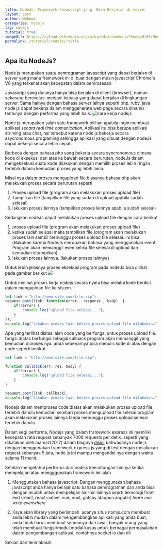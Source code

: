 ```yaml
---
title: NodeJs, Framework Javascript yang  Bisa Berjalan di server
layout: post
author: Mahmud
categories: nosejs
tag: nodejs
tutorial: true
imageUrl: https://upload.wikimedia.org/wikipedia/commons/thumb/d/d9/Node.js_logo.svg/590px-Node.js_logo.svg.png
permalink: /tutorial/nodejs/:title
---
```


## Apa itu NodeJs?
Node js merupakan suatu pemrograman javascript yang dapat berjalan di server yang mana framework ini di buat dengan mesin javascript Chrome's V8 yang terkenal akan kecepatan dalam pemrosesan.  

Javascript yang dulunya hanya bisa berjalan  di  client (browser), namun sekarang berevolusi  menjadi bahasa yang  dapat berjalan di lingkungan server. Sama halnya dengan bahasa server lainya seperti php, ruby, java node js dapat bekerja dalam menggenerate web page secara dinamis tentunya dengan performa yang lebih baik. 
![cara kerja nodejs](https://sdz-upload.s3.amazonaws.com/prod/upload/p1ch1_With%20Node.js%2C%20we%20can%20also%20use%20JavaScript%20on%20the%20server%21%20-%20New%20Page1.png)

Node js merupakan salah satu framework pilihan apabila ingin membuat aplikasi *secara real time comunication*.  Aplikasi itu bisa berupa aplikasi striming atau chat, hal tersebut karena node js bekerja secara asycronomous programing sehingga aplikasi yang dibuat dengan nodeJs dapat bekerja secara lebih cepat. 

Berbeda dengan bahasa php yang bekerja secara syncronomous dimana kode di eksekusi dari atas ke bawah secara berurutan, nodeJs dalam mengeksekusi suatu kode dilakukan dengan memilih proses lebih ringan terlebih dahulu kemudian proses yang lebih lama.

Misal nya dalam proses mengupload file biasanya bahasa php akan melakukan proses secara berurutan seperti
1.  Proses upload file (program akan melakukan proses upload file)
2.  Tampilkan file (tampilkan file yang sudah di upload apabila sudah selesai)
3.  lakukan proses lainnya (tampilkan proses lainnya apabila sudah selesai)


Sedangkan nodeJs dapat melakukan proses upload file dengan cara berikut
1. proses upload file (program akan melakukan proses upload file)
2. ketika sudah selesai maka tampilkan file (program akan melakukan proses lain sambil menunggu proses upload file selesai. ini bisa dilakukan karena NodeJs merupakan bahasa yang menggunakan event.  Program akan memanggil even ketika file selesai di upload dan kemudian ditampilkan)
3. lakukan proses lainnya. (lakukan proses lainnya)

Untuk lebih jelasnya proses eksekusi program pada nodeJs bisa dilihat pada gambar berikut
![](https://sdz-upload.s3.amazonaws.com/prod/upload/p2ch1_The%20non-blocking%20model%20in%20programming%20-%20New%20Page.png)



Untuk melihat proses kerja nodejs secara nyata bisa melalui kode berikut dalam mengupload file ke sistem.

```js
let link = "http://www.site.com/file.zip";
request.post(link, function(error,  response , body)  {
	if(!error) {
		console.log("upload file selesai...");
	}
});
console.log("lakukan proses lain ketika proses upload file dilakukan…");
```

Apa yang terlihat diatas ialah code yang berfungsi untuk proses upload file. fungsi diatas berfungsi sebagai callback program akan memanggil yang kemudian diproses nya. 
anda sebenarnya bisa menulis kode di atas dengan code seperti berikut. 

```js
let link = "http://www.site.com/file.zip";

function callback(err, res, body) {
	if(!error) {
		console.log("upload file selesai...");
	}
}

request.post(link, callback);
console.log("lakukan proses lain ketika proses upload file dilakukan…");
```


Nodejs dalam memproses code diatas akan melakukan proses upload file terlebih dahulu
kemudian sembari proses mengupload file selesai program akan melakukan proses lainnya tanpa menunggu proses upload selesai terlebih dahulu.

Dalam segi performa, Nodejs yang dalam framework express  ini memiliki kecepatan rata  request sebanyak 7000  requests per detik. seperti yang dikatakan oleh mamaz(2017) dalam blognya <a href="https://mamaz.github.io/benchmarking-nodejs-http-performance.html" target="blank">disini</a> bahwasanya node js dengan menggunakan framework express.js yang di test dengan melakukan request sebanyak 5 juta, node js ini mampu mengandel nya dengan waktu selama 11 menit.

Setelah mengetahui performa dari nodejs keeuntungan lainnya ketika mempelajari atau mengggunakan framework ini ialah
1. 	Menggunakan bahasa javascript. 
		Dengan menggunakan bahasa javascript anda hanya belajar satu bahasa pemrograman dan anda bisa dengan mudah untuk mempelajari hal-hal lainnya seprti teknologi front end (react, react-native, vue, nuxt, gatsby ataupun angular) *learn one write everiwhere*
		
2.	Kaya akan library yang berlimpah. 
		adanya situs npmjs.com membuat anda lebih mudah dalam mengembangkan aplikasi yang anda buat, anda tidak harus membuat semuanya dari awal, banyak orang yang telah membuat fungsi/modul modul kusus untuk berbagai permasalahan dalam pengembangan aplikasi, contohnya socket.io dan dll. 


Sekian dan terimakasih